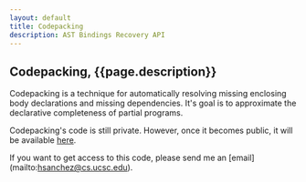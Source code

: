 ```yaml
---
layout: default
title: Codepacking
description: AST Bindings Recovery API
---
```


## Codepacking, {{page.description}}

Codepacking is a technique for automatically resolving missing enclosing body 
declarations and missing dependencies. It's goal is to approximate the 
declarative completeness of partial programs. 

Codepacking's code is still private. However, once it becomes public, it 
will be available <a href="http://bit.ly/1K9CeoY" target="_blank">here</a>.

If you want to get access to this code, please send me an [email]
(mailto:hsanchez@cs.ucsc.edu).

